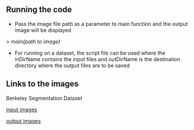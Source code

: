 ## Running the code
* Pass the image file path as a parameter to main function and the output image will be displayed

_> main(path to image)_

* For running on a dataset, the script file can be used where the inDirName contains the input files and outDirName is the destination directory where the output files are to be saved

## Links to the images
Berkeley Segmentation Dataset

[input images](https://drive.google.com/open?id=1RmwK5CNtNkANF9TU_HscUcodQWYhXuxS)

[output images](https://drive.google.com/open?id=1nhptzVbLOk6AqBH1vbvZL5SJiA1-24J7)
